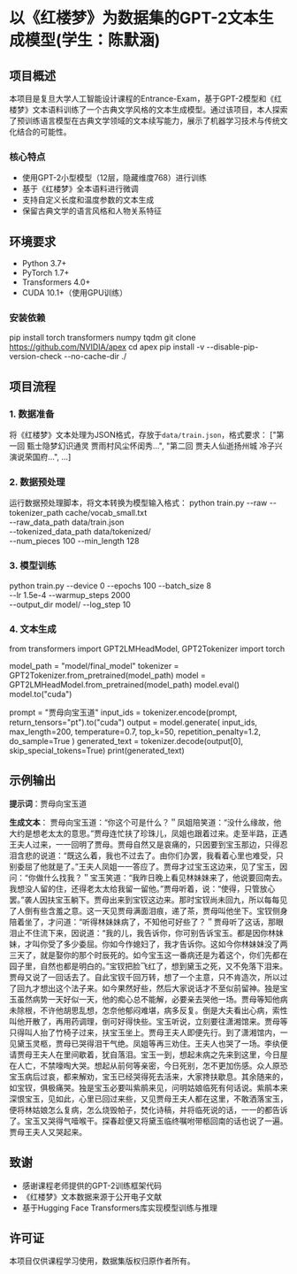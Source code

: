 # 以《红楼梦》为数据集的GPT-2文本生成模型(学生：陈默涵)

## 项目概述
本项目是复旦大学人工智能设计课程的Entrance-Exam，基于GPT-2模型和《红楼梦》文本语料训练了一个古典文学风格的文本生成模型。通过该项目，本人探索了预训练语言模型在古典文学领域的文本续写能力，展示了机器学习技术与传统文化结合的可能性。

### 核心特点
- 使用GPT-2小型模型（12层，隐藏维度768）进行训练
- 基于《红楼梦》全本语料进行微调
- 支持自定义长度和温度参数的文本生成
- 保留古典文学的语言风格和人物关系特征

## 环境要求
- Python 3.7+
- PyTorch 1.7+
- Transformers 4.0+
- CUDA 10.1+（使用GPU训练）

### 安装依赖
pip install torch transformers numpy tqdm
git clone https://github.com/NVIDIA/apex
cd apex
pip install -v --disable-pip-version-check --no-cache-dir ./

## 项目流程

### 1. 数据准备
将《红楼梦》文本处理为JSON格式，存放于`data/train.json`，格式要求：
["第一回 甄士隐梦幻识通灵 贾雨村风尘怀闺秀...", "第二回 贾夫人仙逝扬州城 冷子兴演说荣国府...", ...]

### 2. 数据预处理
运行数据预处理脚本，将文本转换为模型输入格式：
python train.py --raw --tokenizer_path cache/vocab_small.txt \
                --raw_data_path data/train.json \
                --tokenized_data_path data/tokenized/ \
                --num_pieces 100 --min_length 128

### 3. 模型训练
python train.py --device 0 --epochs 100 --batch_size 8 \
                --lr 1.5e-4 --warmup_steps 2000 \
                --output_dir model/ --log_step 10

### 4. 文本生成
from transformers import GPT2LMHeadModel, GPT2Tokenizer
import torch

model_path = "model/final_model"
tokenizer = GPT2Tokenizer.from_pretrained(model_path)
model = GPT2LMHeadModel.from_pretrained(model_path)
model.eval()
model.to("cuda")

prompt = "贾母向宝玉道"
input_ids = tokenizer.encode(prompt, return_tensors="pt").to("cuda")
output = model.generate(
    input_ids,
    max_length=200,
    temperature=0.7,
    top_k=50,
    repetition_penalty=1.2,
    do_sample=True
)
generated_text = tokenizer.decode(output[0], skip_special_tokens=True)
print(generated_text)

## 示例输出
**提示词**：贾母向宝玉道

**生成文本**：
贾母向宝玉道：“你这个可是什么？＂凤姐陪笑道：“没什么缘故，他大约是想老太太的意思。”贾母连忙扶了珍珠儿，凤姐也跟着过来。走至半路，正遇王夫人过来，一一回明了贾母。贾母自然又是哀痛的，只因要到宝玉那边，只得忍泪含悲的说道：“既这么着，我也不过去了。由你们办罢，我看着心里也难受，只别委屈了他就是了。”王夫人凤姐一一答应了。贾母才过宝玉这边来，见了宝玉，因问：“你做什么找我？＂宝玉笑道：“我昨日晚上看见林妹妹来了，他说要回南去。我想没人留的住，还得老太太给我留一留他。”贾母听着，说：“使得，只管放心罢。”袭人因扶宝玉躺下。贾母出来到宝钗这边来。那时宝钗尚未回九，所以每每见了人倒有些含羞之意。这一天见贾母满面泪痕，递了茶，贾母叫他坐下。宝钗侧身陪着坐了，才问道：“听得林妹妹病了，不知他可好些了？＂贾母听了这话，那眼泪止不住流下来，因说道：“我的儿，我告诉你，你可别告诉宝玉。都是因你林妹妹，才叫你受了多少委屈。你如今作媳妇了，我才告诉你。这如今你林妹妹没了两三天了，就是娶你的那个时辰死的。如今宝玉这一番病还是为着这个，你们先都在园子里，自然也都是明白的。”宝钗把脸飞红了，想到黛玉之死，又不免落下泪来。贾母又说了一回话去了。自此宝钗千回万转，想了一个主意，只不肯造次，所以过了回九才想出这个法子来。如今果然好些，然后大家说话才不至似前留神。独是宝玉虽然病势一天好似一天，他的痴心总不能解，必要亲去哭他一场。贾母等知他病未除根，不许他胡思乱想，怎奈他郁闷难堪，病多反复。倒是大夫看出心病，索性叫他开散了，再用药调理，倒可好得快些。宝玉听说，立刻要往潇湘馆来。贾母等只得叫人抬了竹椅子过来，扶宝玉坐上。贾母王夫人即便先行。到了潇湘馆内，一见黛玉灵柩，贾母已哭得泪干气绝。凤姐等再三劝住。王夫人也哭了一场。李纨便请贾母王夫人在里间歇着，犹自落泪。宝玉一到，想起未病之先来到这里，今日屋在人亡，不禁嚎啕大哭。想起从前何等亲密，今日死别，怎不更加伤感。众人原恐宝玉病后过哀，都来解劝，宝玉已经哭得死去活来，大家搀扶歇息。其余随来的，如宝钗，俱极痛哭。独是宝玉必要叫紫鹃来见，问明姑娘临死有何话说。紫鹃本来深恨宝玉，见如此，心里已回过来些，又见贾母王夫人都在这里，不敢洒落宝玉，便将林姑娘怎么复病，怎么烧毁帕子，焚化诗稿，并将临死说的话，一一的都告诉了。宝玉又哭得气噎喉干。探春趁便又将黛玉临终嘱咐带柩回南的话也说了一遍。贾母王夫人又哭起来。


## 致谢
- 感谢课程老师提供的GPT-2训练框架代码
- 《红楼梦》文本数据来源于公开电子文献
- 基于Hugging Face Transformers库实现模型训练与推理

## 许可证
本项目仅供课程学习使用，数据集版权归原作者所有。

